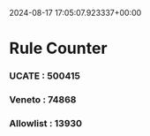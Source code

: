 2024-08-17 17:05:07.923337+00:00
# Rule Counter 
 ### UCATE : 500415

 ### Veneto : 74868

 ### Allowlist : 13930